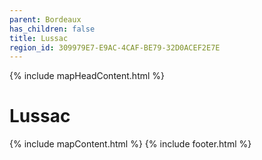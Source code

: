 ```yaml
---
parent: Bordeaux
has_children: false
title: Lussac
region_id: 309979E7-E9AC-4CAF-BE79-32D0ACEF2E7E
---
```

{% include mapHeadContent.html %}
# Lussac
{% include mapContent.html %}
{% include footer.html %}
